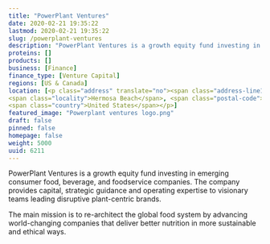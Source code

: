 ```yaml
---
title: "PowerPlant Ventures"
date: 2020-02-21 19:35:22
lastmod: 2020-02-21 19:35:22
slug: /powerplant-ventures
description: "PowerPlant Ventures is a growth equity fund investing in emerging consumer food, beverage, and foodservice companies. The company provides capital, strategic guidance and operating expertise to visionary teams leading disruptive plant-centric brands.The main mission is to re-architect the global food system by advancing world-changing companies that deliver better nutrition in more sustainable and ethical ways."
proteins: []
products: []
business: [Finance]
finance_type: [Venture Capital]
regions: [US & Canada]
location: [<p class="address" translate="no"><span class="address-line1">Hermosa Avenue</span><br>
<span class="locality">Hermosa Beach</span>, <span class="postal-code">90254</span><br>
<span class="country">United States</span></p>]
featured_image: "Powerplant ventures logo.png"
draft: false
pinned: false
homepage: false
weight: 5000
uuid: 6211
---
```

<p>PowerPlant Ventures is a growth equity fund investing in emerging consumer food, beverage, and foodservice companies. The company provides capital, strategic guidance and operating expertise to visionary teams leading disruptive plant-centric brands.</p>
<p>The main mission is to re-architect the global food system by advancing world-changing companies that deliver better nutrition in more sustainable and ethical ways.</p>
